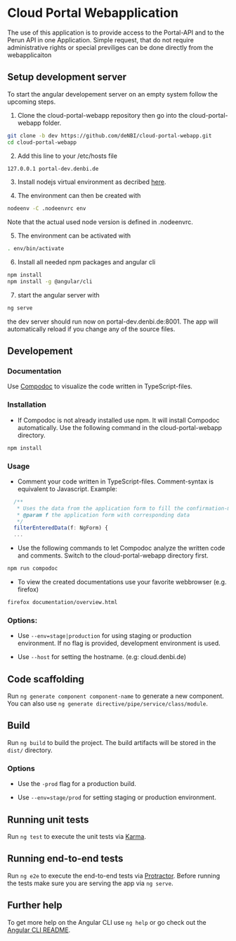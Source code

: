 # Cloud Portal Webapplication 

The use of this application is to provide access to the Portal-API and to the Perun API in one Application. 
Simple request, that do not require administrative rights or special previliges can be done directly from the webapplicaiton

## Setup development server
To start the angular developement server on an empty system follow the upcoming steps.

1. Clone the cloud-portal-webapp repository then go into the cloud-portal-webapp folder.
~~~BASH
git clone -b dev https://github.com/deNBI/cloud-portal-webapp.git
cd cloud-portal-webapp
~~~

2. Add this line to your /etc/hosts file 
~~~BASH
127.0.0.1 portal-dev.denbi.de
~~~

3. Install nodejs virtual environment as decribed [here](https://github.com/ekalinin/nodeenv#install).

4. The environment can then be created with

~~~BASH
nodeenv -C .nodeenvrc env
~~~

Note that the actual used node version is defined in .nodeenvrc.

5. The environment can be activated with

~~~BASH
. env/bin/activate
~~~

6. Install all needed npm packages and angular cli
~~~BASH
npm install 
npm install -g @angular/cli
~~~

7. start the angular server with
~~~BASH
ng serve
~~~

the dev server should run now on portal-dev.denbi.de:8001. The app will automatically reload if you change any of the source files.

## Developement

### Documentation

Use [Compodoc](https://compodoc.app/guides/getting-started.html) to visualize the code written in TypeScript-files. 

### Installation

* If Compodoc is not already installed use npm. It will install Compodoc automatically.
Use the following command in the cloud-portal-webapp directory. 
~~~BASH
npm install
~~~

### Usage

* Comment your code written in TypeScript-files. Comment-syntax is equivalent to Javascript.
Example: 
```javascript
  /**
   * Uses the data from the application form to fill the confirmation-modal with information.
   * @param f the application form with corresponding data
   */
  filterEnteredData(f: NgForm) {
  ...

```

* Use the following commands to let Compodoc analyze the written code and comments.
Switch to the cloud-portal-webapp directory first.
~~~BASH
npm run compodoc
~~~

* To view the created documentations use your favorite webbrowser (e.g. firefox)
~~~BASH
firefox documentation/overview.html
~~~

### Options:

* Use `--env=stage|production` for using staging or production environment. If no flag is provided, development environment is used. 

* Use `--host` for setting the hostname. (e.g: cloud.denbi.de)

## Code scaffolding

Run `ng generate component component-name` to generate a new component. You can also use `ng generate directive/pipe/service/class/module`.

## Build

Run `ng build` to build the project. The build artifacts will be stored in the `dist/` directory. 

### Options

* Use the `-prod` flag for a production build.

* Use `--env=stage/prod` for setting staging or production environment. 

## Running unit tests

Run `ng test` to execute the unit tests via [Karma](https://karma-runner.github.io).

## Running end-to-end tests

Run `ng e2e` to execute the end-to-end tests via [Protractor](http://www.protractortest.org/).
Before running the tests make sure you are serving the app via `ng serve`.

## Further help

To get more help on the Angular CLI use `ng help` or go check out the [Angular CLI README](https://github.com/angular/angular-cli/blob/master/README.md).
